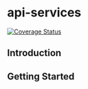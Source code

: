 # api-services

[![Coverage Status](https://coveralls.io/repos/github/SumOfUs/api-services/badge.svg?branch=master)](https://coveralls.io/github/SumOfUs/api-services?branch=master)

## Introduction

## Getting Started


